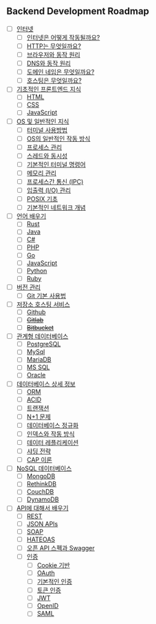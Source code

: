 Backend Development Roadmap
---------------------------

- [ ] [인터넷]()
  + [ ] [인터넷은 어떻게 작동될까요?]()
  + [ ] [HTTP는 무엇일까요?]()
  + [ ] [브라우저와 동작 원리]()
  + [ ] [DNS와 동작 원리]()
  + [ ] [도메인 네임은 무엇일까요?]()
  + [ ] [호스팅은 무엇일까요?]()
- [ ] [기초적인 프론트엔드 지식]()
  + [ ] [HTML]()
  + [ ] [CSS]()
  + [ ] [JavaScript]()
- [ ] [OS 및 일반적인 지식]()
  + [ ] [터미널 사용방법]()
  + [ ] [OS의 일반적인 작동 방식]()
  + [ ] [프로세스 관리]()
  + [ ] [스레드와 동시성]()
  + [ ] [기본적인 터미널 명령어]()
  + [ ] [메모리 관리]()
  + [ ] [프로세스간 통신 (IPC)]()
  + [ ] [입출력 (I/O) 관리]()
  + [ ] [POSIX 기초]()
  + [ ] [기본적인 네트워크 개념]()
- [ ] [언어 배우기]()
  + [ ] [Rust]()
  + [ ] [Java]()
  + [ ] [C#]()
  + [ ] [PHP]()
  + [ ] [Go]()
  + [ ] [JavaScript]()
  + [ ] [Python]()
  + [ ] [Ruby]()
- [ ] [버전 관리]()
  + [ ] [Git 기본 사용법]()
- [ ] [저장소 호스팅 서비스]()
  + [ ] [Github]()
  + [ ] ~~[Gitlab]()~~
  + [ ] ~~[Bitbucket]()~~
- [ ] [관계형 데이터베이스]()
  + [ ] [PostgreSQL]()
  + [ ] [MySql]()
  + [ ] [MariaDB]()
  + [ ] [MS SQL]()
  + [ ] [Oracle]()
- [ ] [데이터베이스 상세 정보]()
  + [ ] [ORM]()
  + [ ] [ACID]()
  + [ ] [트랜잭션]()
  + [ ] [N+1 문제]()
  + [ ] [데이터베이스 정규화]()
  + [ ] [인덱스와 작동 방식]()
  + [ ] [데이터 레플리케이션]()
  + [ ] [샤딩 전략]()
  + [ ] [CAP 이론]()
- [ ] [NoSQL 데이터베이스]()
  + [ ] [MongoDB]()
  + [ ] [RethinkDB]()
  + [ ] [CouchDB]()
  + [ ] [DynamoDB]()
- [ ] [API에 대해서 배우기]()
  + [ ] [REST]()
  + [ ] [JSON APIs]()
  + [ ] [SOAP]()
  + [ ] [HATEOAS]()
  + [ ] [오픈 API 스펙과 Swagger]()
  + [ ] [인증]()
    * [ ] [Cookie 기반]()
    * [ ] [OAuth]()
    * [ ] [기본적인 인증]()
    * [ ] [토큰 인증]()
    * [ ] [JWT]()
    * [ ] [OpenID]()
    * [ ] [SAML]()
